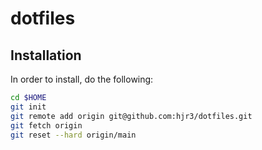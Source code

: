 # dotfiles

## Installation

In order to install, do the following:

```bash
cd $HOME
git init
git remote add origin git@github.com:hjr3/dotfiles.git
git fetch origin
git reset --hard origin/main
```
